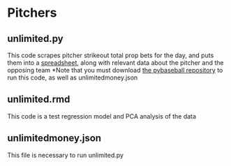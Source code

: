 # Pitchers

## unlimited.py

This code scrapes pitcher strikeout total prop bets for the day, and puts them into a [spreadsheet](https://docs.google.com/spreadsheets/d/10qq5okYIgb8XchBUVqbWQGZRv_AcuPfnct3Ah0rY0vI/edit?usp=sharing), along with relevant data about the pitcher and the opposing team *Note that you must download [the pybaseball repository](https://github.com/jldbc/pybaseball) to run this code, as well as unlimitedmoney.json

## unlimited.rmd

This code is a test regression model and PCA analysis of the data

## unlimitedmoney.json

This file is necessary to run unlimited.py
